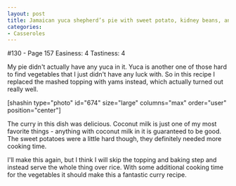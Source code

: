 ```yaml
---
layout: post
title: Jamaican yuca shepherd’s pie with sweet potato, kidney beans, and plantains
categories:
- Casseroles
---
```


#130 - Page 157
Easiness: 4
Tastiness: 4

My pie didn't actually have any yuca in it. Yuca is another one of those hard to find vegetables that I just didn't have any luck with. So in this recipe I replaced the mashed topping with yams instead, which actually turned out really well.

[shashin type="photo" id="674" size="large" columns="max" order="user" position="center"]

The curry in this dish was delicious. Coconut milk is just one of my most favorite things - anything with coconut milk in it is guaranteed to be good. The sweet potatoes were a little hard though, they definitely needed more cooking time.

I'll make this again, but I think I will skip the topping and baking step and instead serve the whole thing over rice. With some additional cooking time for the vegetables it should make this a fantastic curry recipe.

